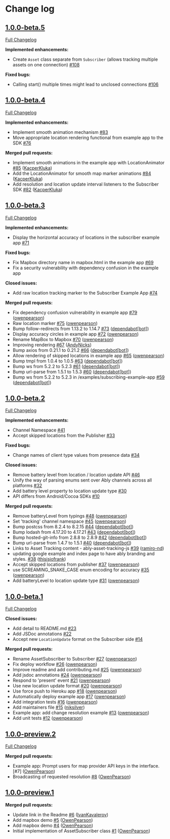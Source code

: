 # Change log

## [1.0.0-beta.5](https://github.com/ably/ably-asset-tracking-js/tree/v1.0.0-beta.5)

[Full Changelog](https://github.com/ably/ably-asset-tracking-js/compare/v1.0.0-beta.4...v1.0.0-beta.5)

**Implemented enhancements:**

- Create `Asset` class separate from `Subscriber` (allows tracking multiple assets on one connection) [\#108](https://github.com/ably/ably-asset-tracking-js/issues/108)

**Fixed bugs:**

- Calling start\(\) multiple times might lead to unclosed connections [\#106](https://github.com/ably/ably-asset-tracking-js/issues/106)

## [1.0.0-beta.4](https://github.com/ably/ably-asset-tracking-js/tree/v1.0.0-beta.4)

[Full Changelog](https://github.com/ably/ably-asset-tracking-js/compare/v1.0.0-beta.3...v1.0.0-beta.4)

**Implemented enhancements:**

- Implement smooth animation mechanism  [\#83](https://github.com/ably/ably-asset-tracking-js/issues/83)
- Move appropriate location rendering functional from example app to the SDK [\#76](https://github.com/ably/ably-asset-tracking-js/issues/76)

**Merged pull requests:**

- Implement smooth animations in the example app with LocationAnimator [\#85](https://github.com/ably/ably-asset-tracking-js/pull/85) ([KacperKluka](https://github.com/KacperKluka))
- Add the LocationAnimator for smooth map marker animations [\#84](https://github.com/ably/ably-asset-tracking-js/pull/84) ([KacperKluka](https://github.com/KacperKluka))
- Add resolution and location update interval listeners to the Subscriber SDK [\#82](https://github.com/ably/ably-asset-tracking-js/pull/82) ([KacperKluka](https://github.com/KacperKluka))


## [1.0.0-beta.3](https://github.com/ably/ably-asset-tracking-js/tree/v1.0.0-beta.3)

[Full Changelog](https://github.com/ably/ably-asset-tracking-js/compare/v1.0.0-beta.2...v1.0.0-beta.3)

**Implemented enhancements:**

- Display the horizontal accuracy of locations in the subscriber example app [\#71](https://github.com/ably/ably-asset-tracking-js/issues/71)

**Fixed bugs:**

- Fix Mapbox directory name in mapbox.html in the example app [\#69](https://github.com/ably/ably-asset-tracking-js/issues/69)
- Fix a security vulnerability with dependency confusion in the example app

**Closed issues:**

- Add raw location tracking marker to the Subscriber Example App [\#74](https://github.com/ably/ably-asset-tracking-js/issues/74)

**Merged pull requests:**

- Fix dependency confusion vulnerability in example app [\#79](https://github.com/ably/ably-asset-tracking-js/pull/79) ([owenpearson](https://github.com/owenpearson))
- Raw location marker [\#75](https://github.com/ably/ably-asset-tracking-js/pull/75) ([owenpearson](https://github.com/owenpearson))
- Bump follow-redirects from 1.13.2 to 1.14.7 [\#73](https://github.com/ably/ably-asset-tracking-js/pull/73) ([dependabot[bot]](https://github.com/apps/dependabot))
- Display accuracy circles in example app [\#72](https://github.com/ably/ably-asset-tracking-js/pull/72) ([owenpearson](https://github.com/owenpearson))
- Rename MapBox to Mapbox [\#70](https://github.com/ably/ably-asset-tracking-js/pull/70) ([owenpearson](https://github.com/owenpearson))
- Improving rendering [\#67](https://github.com/ably/ably-asset-tracking-js/pull/67) ([AndyNicks](https://github.com/AndyNicks))
- Bump axios from 0.21.1 to 0.21.2 [\#66](https://github.com/ably/ably-asset-tracking-js/pull/66) ([dependabot[bot]](https://github.com/apps/dependabot))
- Allow rendering of skipped locations in example app [\#65](https://github.com/ably/ably-asset-tracking-js/pull/65) ([owenpearson](https://github.com/owenpearson))
- Bump tmpl from 1.0.4 to 1.0.5 [\#63](https://github.com/ably/ably-asset-tracking-js/pull/63) ([dependabot[bot]](https://github.com/apps/dependabot))
- Bump ws from 5.2.2 to 5.2.3 [\#61](https://github.com/ably/ably-asset-tracking-js/pull/61) ([dependabot[bot]](https://github.com/apps/dependabot))
- Bump url-parse from 1.5.1 to 1.5.3 [\#60](https://github.com/ably/ably-asset-tracking-js/pull/60) ([dependabot[bot]](https://github.com/apps/dependabot))
- Bump ws from 5.2.2 to 5.2.3 in /examples/subscribing-example-app [\#59](https://github.com/ably/ably-asset-tracking-js/pull/59) ([dependabot[bot]](https://github.com/apps/dependabot))

## [1.0.0-beta.2](https://github.com/ably/ably-asset-tracking-js/tree/v1.0.0-beta.2)

[Full Changelog](https://github.com/ably/ably-asset-tracking-js/compare/v1.0.0-beta.1...1.0.0-beta.2)

**Implemented enhancements:**

- Channel Namespace [\#41](https://github.com/ably/ably-asset-tracking-js/issues/41)
- Accept skipped locations from the Publisher [\#33](https://github.com/ably/ably-asset-tracking-js/issues/33)

**Fixed bugs:**

- Change names of client type values from presence data [\#34](https://github.com/ably/ably-asset-tracking-js/issues/34)

**Closed issues:**

- Remove battery level from location / location update API [\#46](https://github.com/ably/ably-asset-tracking-js/issues/46)
- Unify the way of parsing enums sent over Ably channels across all platforms [\#32](https://github.com/ably/ably-asset-tracking-js/issues/32)
- Add battery level property to location update type [\#30](https://github.com/ably/ably-asset-tracking-js/issues/30)
- API differs from Android/Cocoa SDKs [\#10](https://github.com/ably/ably-asset-tracking-js/issues/10)

**Merged pull requests:**

- Remove batteryLevel from typings [\#48](https://github.com/ably/ably-asset-tracking-js/pull/48) ([owenpearson](https://github.com/owenpearson))
- Set 'tracking' channel namespace [\#45](https://github.com/ably/ably-asset-tracking-js/pull/45) ([owenpearson](https://github.com/owenpearson))
- Bump postcss from 8.2.4 to 8.2.15 [\#44](https://github.com/ably/ably-asset-tracking-js/pull/44) ([dependabot[bot]](https://github.com/apps/dependabot))
- Bump lodash from 4.17.20 to 4.17.21 [\#43](https://github.com/ably/ably-asset-tracking-js/pull/43) ([dependabot[bot]](https://github.com/apps/dependabot))
- Bump hosted-git-info from 2.8.8 to 2.8.9 [\#42](https://github.com/ably/ably-asset-tracking-js/pull/42) ([dependabot[bot]](https://github.com/apps/dependabot))
- Bump url-parse from 1.4.7 to 1.5.1 [\#40](https://github.com/ably/ably-asset-tracking-js/pull/40) ([dependabot[bot]](https://github.com/apps/dependabot))
- Links to Asset Tracking content - ably-asset-tracking-js [\#39](https://github.com/ably/ably-asset-tracking-js/pull/39) ([ramiro-nd](https://github.com/ramiro-nd))
- updating google example and index page to have ably branding and styles. [\#38](https://github.com/ably/ably-asset-tracking-js/pull/38) ([thisisjofrank](https://github.com/thisisjofrank))
- Accept skipped locations from publisher [\#37](https://github.com/ably/ably-asset-tracking-js/pull/37) ([owenpearson](https://github.com/owenpearson))
- use SCREAMING\_SNAKE\_CASE enum encoding for accuracy [\#35](https://github.com/ably/ably-asset-tracking-js/pull/35) ([owenpearson](https://github.com/owenpearson))
- Add batteryLevel to location update type [\#31](https://github.com/ably/ably-asset-tracking-js/pull/31) ([owenpearson](https://github.com/owenpearson))

## [1.0.0-beta.1](https://github.com/ably/ably-asset-tracking-js/tree/v1.0.0-beta.1)

[Full Changelog](https://github.com/ably/ably-asset-tracking-js/compare/v1.0.0-preview.2...v1.0.0-beta.1)

**Closed issues:**

- Add detail to README.md [\#23](https://github.com/ably/ably-asset-tracking-js/issues/23)
- Add JSDoc annotations [\#22](https://github.com/ably/ably-asset-tracking-js/issues/22)
- Accept new `LocationUpdate` format on the Subscriber side [\#14](https://github.com/ably/ably-asset-tracking-js/issues/14)

**Merged pull requests:**

- Rename AssetSubscriber to Subscriber [\#27](https://github.com/ably/ably-asset-tracking-js/pull/27) ([owenpearson](https://github.com/owenpearson))
- Fix deploy workflow [\#26](https://github.com/ably/ably-asset-tracking-js/pull/26) ([owenpearson](https://github.com/owenpearson))
- Improve readme and add contributing.md [\#25](https://github.com/ably/ably-asset-tracking-js/pull/25) ([owenpearson](https://github.com/owenpearson))
- Add jsdoc annotations [\#24](https://github.com/ably/ably-asset-tracking-js/pull/24) ([owenpearson](https://github.com/owenpearson))
- Respond to 'present' event [\#21](https://github.com/ably/ably-asset-tracking-js/pull/21) ([owenpearson](https://github.com/owenpearson))
- Use new location update format [\#20](https://github.com/ably/ably-asset-tracking-js/pull/20) ([owenpearson](https://github.com/owenpearson))
- Use force push to Heroku app [\#18](https://github.com/ably/ably-asset-tracking-js/pull/18) ([owenpearson](https://github.com/owenpearson))
- Automatically deploy example app [\#17](https://github.com/ably/ably-asset-tracking-js/pull/17) ([owenpearson](https://github.com/owenpearson))
- Add integration tests [\#16](https://github.com/ably/ably-asset-tracking-js/pull/16) ([owenpearson](https://github.com/owenpearson))
- Add maintainers file [\#15](https://github.com/ably/ably-asset-tracking-js/pull/15) ([niksilver](https://github.com/niksilver))
- Example app: add change resolution example [\#13](https://github.com/ably/ably-asset-tracking-js/pull/13) ([owenpearson](https://github.com/owenpearson))
- Add unit tests [\#12](https://github.com/ably/ably-asset-tracking-js/pull/12) ([owenpearson](https://github.com/owenpearson))

## [1.0.0-preview.2](https://github.com/ably/ably-asset-tracking-js/tree/v1.0.0-preview.2)

[Full Changelog](https://github.com/ably/ably-asset-tracking-js/compare/v1.0.0-preview.1...v1.0.0-preview.2)

**Merged pull requests:**

- Example app: Prompt users for map provider API keys in the interface. [\#7] ([OwenPearson](https://github.com/owenpearson))
- Broadcasting of requested resolution [\#8](https://github.com/ably/ably-asset-tracking-js/pull/8) ([OwenPearson](https://github.com/owenpearson))

## [1.0.0-preview.1](https://github.com/ably/ably-asset-tracking-js/tree/v1.0.0-preview.1)

**Merged pull requests:**

- Update link in the Readme [\#6](https://github.com/ably/ably-asset-tracking-js/pull/6) ([IvanKavalerov](https://github.com/kavalerov))
- Add mapbox demo [\#5](https://github.com/ably/ably-asset-tracking-js/pull/5) ([OwenPearson](https://github.com/owenpearson))
- Add mapbox demo [\#4](https://github.com/ably/ably-asset-tracking-js/pull/4) ([OwenPearson](https://github.com/owenpearson))
- Initial implementation of AssetSubscriber class [\#1](https://github.com/ably/ably-asset-tracking-js/pull/1) ([OwenPearson](https://github.com/owenpearson))
